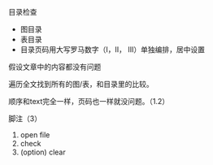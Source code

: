 目录检查

- 图目录
- 表目录
- 目录页码用大写罗马数字（I，II， III）单独编排，居中设置

假设文章中的内容都没有问题

遍历全文找到所有的图/表，和目录里的比较。

顺序和text完全一样，页码也一样就没问题。（1.2）

脚注（3）

1. open file
2. check
3. (option) clear